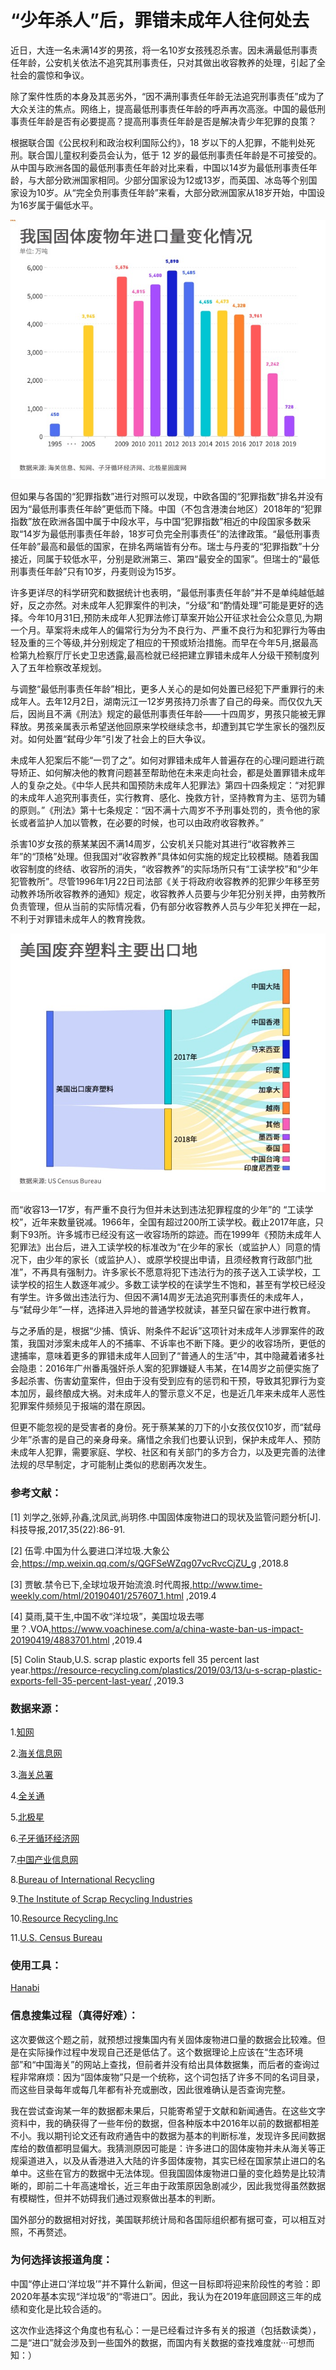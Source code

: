 # “少年杀人”后，罪错未成年人往何处去 #

近日，大连一名未满14岁的男孩，将一名10岁女孩残忍杀害。因未满最低刑事责任年龄，公安机关依法不追究其刑事责任，只对其做出收容教养的处理，引起了全社会的震惊和争议。

除了案件性质的本身及其恶劣外，“因不满刑事责任年龄无法追究刑事责任”成为了大众关注的焦点。网络上，提高最低刑事责任年龄的呼声再次高涨。中国的最低刑事责任年龄是否有必要提高？提高刑事责任年龄是否是解决青少年犯罪的良策？

根据联合国《公民权利和政治权利国际公约》，18 岁以下的人犯罪，不能判处死刑。联合国儿童权利委员会认为，低于 12 岁的最低刑事责任年龄是不可接受的。从中国与欧洲各国的最低刑事责任年龄对比来看，中国以14岁为最低刑事责任年龄，与大部分欧洲国家相同。少部分国家设为12或13岁，而英国、冰岛等个别国家设为10岁。从“完全负刑事责任年龄”来看，大部分欧洲国家从18岁开始，中国设为16岁属于偏低水平。

![image1](https://github.com/G-York/Newbee2/blob/master/%E6%88%91%E5%9B%BD%E5%9B%BA%E4%BD%93%E5%BA%9F%E7%89%A9%E5%B9%B4%E8%BF%9B%E5%8F%A3%E9%87%8F%E5%8F%98%E5%8C%96%E6%83%85%E5%86%B5.jpg)

但如果与各国的“犯罪指数”进行对照可以发现，中欧各国的“犯罪指数”排名并没有因为“最低刑事责任年龄”更低而下降。中国（不包含港澳台地区）2018年的“犯罪指数”放在欧洲各国中属于中段水平，与中国“犯罪指数”相近的中段国家多数采取“14岁为最低刑事责任年龄，18岁可负完全刑事责任”的法律政策。“最低刑事责任年龄”最高和最低的国家，在排名两端皆有分布。瑞士与丹麦的“犯罪指数”十分接近，同属于较低水平，分别是欧洲第三、第四“最安全的国家”。但瑞士的“最低刑事责任年龄”只有10岁，丹麦则设为15岁。

许多更详尽的科学研究和数据统计也表明，“最低刑事责任年龄”并不是单纯越低越好，反之亦然。对未成年人犯罪案件的判决，“分级”和“酌情处理”可能是更好的选择。今年10月31日,预防未成年人犯罪法修订草案开始公开征求社会公众意见,为期一个月。草案将未成年人的偏常行为分为不良行为、严重不良行为和犯罪行为等由轻及重的三个等级,并分别规定了相应的干预或矫治措施。而早在今年5月,据最高检第九检察厅厅长史卫忠透露,最高检就已经把建立罪错未成年人分级干预制度列入了五年检察改革规划。

与调整“最低刑事责任年龄”相比，更多人关心的是如何处置已经犯下严重罪行的未成年人。去年12月2日，湖南沅江一12岁男孩持刀杀害了自己的母亲。而仅仅九天后，因尚且不满《刑法》规定的最低刑事责任年龄——十四周岁，男孩只能被无罪释放。男孩亲属表示希望送他回原来学校继续念书，却遭到其它学生家长的强烈反对。如何处置“弑母少年”引发了社会上的巨大争议。

未成年人犯案后不能“一罚了之”。如何对罪错未成年人普遍存在的心理问题进行疏导矫正、如何解决他的教育问题甚至帮助他在未来走向社会，都是处置罪错未成年人的复杂之处。《中华人民共和国预防未成年人犯罪法》第四十四条规定：“对犯罪的未成年人追究刑事责任，实行教育、感化、挽救方针，坚持教育为主、惩罚为辅的原则。”《刑法》第十七条规定：“因不满十六周岁不予刑事处罚的，责令他的家长或者监护人加以管教，在必要的时候，也可以由政府收容教养。”

杀害10岁女孩的蔡某某因不满14周岁，公安机关只能对其进行“收容教养三年”的“顶格”处理。但我国对“收容教养”具体如何实施的规定比较模糊。随着我国收容制度的终结、收容所的消失，“收容教养”的实际场所只有“工读学校”和“少年犯管教所”。尽管1996年1月22日司法部《关于将政府收容教养的犯罪少年移至劳动教养场所收容教养的通知》规定，收容教养人员要与少年犯分别关押，由劳教所负责管理，但从当前的实际情况看，仍有部分收容教养人员与少年犯关押在一起，不利于对罪错未成年人的教育挽救。

![iamge2](https://github.com/G-York/Newbee2/blob/master/%E7%BE%8E%E5%9B%BD%E5%BA%9F%E5%BC%83%E5%A1%91%E6%96%99%E4%B8%BB%E8%A6%81%E5%87%BA%E5%8F%A3%E5%9C%B0.jpg)

而“收容13—17岁，有严重不良行为但并未达到违法犯罪程度的少年”的 “工读学校”，近年来数量锐减。1966年，全国有超过200所工读学校。截止2017年底，只剩下93所。许多城市已经没有这一收容场所的踪迹。而在1999年《预防未成年人犯罪法》出台后，进入工读学校的标准改为“在少年的家长（或监护人）同意的情况下，由少年的家长（或监护人）、或原学校提出申请，且须经教育行政部门批准”，不再具有强制力。许多家长不愿意将犯下违法行为的孩子送入工读学校，工读学校的招生人数逐年减少。多数工读学校的在读学生不饱和，甚至有学校已经没有学生。许多做出违法行为、但因不满14周岁无法追究刑事责任的未成年人，与“弑母少年”一样，选择进入异地的普通学校就读，甚至只留在家中进行教育。

与之矛盾的是，根据“少捕、慎诉、附条件不起诉”这项针对未成年人涉罪案件的政策，我国对涉案未成年人的不捕率、不诉率也不断下降。更少的收容场所，更低的逮捕率，意味着更多的罪错未成年人回到了“普通人的生活”中，其中隐藏着诸多社会隐患：2016年广州番禹强奸杀人案的犯罪嫌疑人韦某，在14周岁之前便实施了多起杀害、伤害幼童案件，但由于没有受到应有的惩罚和干预，导致其犯罪行为变本加厉，最终酿成大祸。对未成年人的警示意义不足，也是近几年来未成年人恶性犯罪案件频频见于报端的潜在原因。

但更不能忽视的是受害者的身份。死于蔡某某的刀下的小女孩仅仅10岁，而“弑母少年”杀害的是自己的亲身母亲。痛惜之余我们也要认识到，保护未成年人、预防未成年人犯罪，需要家庭、学校、社区和有关部门的多方合力，以及更完善的法律法规的尽早制定，才可能制止类似的悲剧再次发生。

### 参考文献： ###
[1] 刘学之,张婷,孙鑫,沈凤武,尚玥佟.中国固体废物进口的现状及监管问题分析[J].科技导报,2017,35(22):86-91.

[2] 伍雩.中国为什么要进口洋垃圾.大象公会,https://mp.weixin.qq.com/s/QGFSeWZqg07vcRvcCjZU_g ,2018.8

[3] 贾敏.禁令已下,全球垃圾开始流浪.时代周报,http://www.time-weekly.com/html/20190401/257607_1.html ,2019.4

[4] 莫雨,莫干生,中国不收“洋垃圾”，美国垃圾去哪里？.VOA,https://www.voachinese.com/a/china-waste-ban-us-impact-20190419/4883701.html ,2019.4

[5] Colin Staub,U.S. scrap plastic exports fell 35 percent last year.https://resource-recycling.com/plastics/2019/03/13/u-s-scrap-plastic-exports-fell-35-percent-last-year/ ,2019.3


### 数据来源： ###
1.[知网](cnki.net)

2.[海关信息网](www.haiguan.info)

3.[海关总署](http://www.customs.gov.cn)

4.[全关通](www.qgton.com)

5.[北极星](huanbao.bjx.com.cn)

6.[子牙循环经济网](http://101.201.232.64:5000)

7.[中国产业信息网](www.chyxx.com)

8.[Bureau of International Recycling](https://bir.org/)

9.[The Institute of Scrap Recycling Industries](https://isri.org/)

10.[Resource Recycling.Inc](https://resource-recycling.com/plastics/)

11.[U.S. Census Bureau](https://www.census.gov/)

### 使用工具： ###
[Hanabi](http://hanabi.data-viz.cn/visualisation)

### 信息搜集过程（真得好难）： ###
这次要做这个题之前，就预想过搜集国内有关固体废物进口量的数据会比较难。但是在实际操作过程中发现自己还是低估了。这个数据理论上应该在“生态环境部”和“中国海关”的网站上查找，但前者并没有给出具体数据集，而后者的查询过程非常麻烦：因为“固体废物”只是一个统称，这个词包括了许多不同的名词目录，而这些目录每年或每几年都有补充或删改，因此很难确认是否查询完整。

我在尝试查询某一年的数据都未果后，只能寄希望于文献和新闻通告。在这些文字资料中，我的确获得了一些年份的数据，但各种版本中2016年以前的数据都相差不小。我以期刊论文还有政府通告中的数据为基本的判断标准，发现许多民间数据库给的数值都明显偏大。我猜测原因可能是：许多进口的固体废物并未从海关等正规渠道进入，以及从香港进入大陆的许多固体废物，其实已经在国家禁止进口的名单中。这些在官方的数据中无法体现。但我国固体废物进口量的变化趋势是比较清晰的，即前二十年高速增长，近三年由于政策原因急剧减少，因此我觉得虽然数据有模糊性，但并不妨碍我们通过观察做出基本的判断。

国外部分的数据相对好找，美国联邦统计局和各国际组织都有据可查，可以相互对照，不再赘述。

### 为何选择该报道角度： ###
中国“停止进口‘洋垃圾’”并不算什么新闻，但这一目标即将迎来阶段性的考验：即2020年基本实现“洋垃圾”的“零进口”。因此，我认为在2019年底回顾这三年的成绩和变化是比较合适的。

这次作业选择这个角度也有私心：一是已经看过许多有关的报道（包括数读类），二是“进口”就会涉及到一些国外的数据，而国内有关数据的查找难度就···可想而知：）
